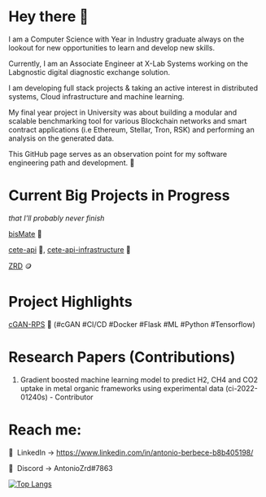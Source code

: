 # Hey there 👋
I am a Computer Science with Year in Industry graduate always on the lookout for new opportunities to learn and develop new skills. 

Currently, I am an Associate Engineer at X-Lab Systems working on the Labgnostic digital diagnostic exchange solution.

I am developing full stack projects & taking an active interest in distributed systems, Cloud infrastructure and machine learning.

My final year project in University was about building a modular and scalable benchmarking tool for various Blockchain networks and smart contract applications (i.e Ethereum, Stellar, Tron, RSK) and performing an analysis on the generated data.

This GitHub page serves as an observation point for my software engineering path and development. 🌟

# Current Big Projects in Progress
*that I'll probably never finish*

[bisMate](https://github.com/RazvanBerbece/bisMate) 💼

[cete-api](https://github.com/RazvanBerbece/cete-api) 🐬, [cete-api-infrastructure](https://github.com/RazvanBerbece/cete-api-infrastructure) 🏢

[ZRD](https://github.com/RazvanBerbece/ZRD) 🪙

# Project Highlights 
[cGAN-RPS](https://github.com/RazvanBerbece/cGAN-RPS) 🧠 (#cGAN #CI/CD #Docker #Flask #ML #Python #Tensorflow)

# Research Papers (Contributions)
1. Gradient boosted machine learning model to predict H2,
CH4 and CO2 uptake in metal organic frameworks using
experimental data (ci-2022-01240s) - Contributor

# Reach me:
🔗&nbsp;&nbsp;LinkedIn -> https://www.linkedin.com/in/antonio-berbece-b8b405198/

🤖&nbsp;&nbsp;Discord -> AntonioZrd#7863

[![Top Langs](https://github-readme-stats.vercel.app/api/top-langs/?username=RazvanBerbece&layout=donut-vertical)]([https://github.com/anuraghazra/github-readme-stats](https://github-readme-stats.vercel.app/api?username=RazvanBerbece&show_icons=true))

<!--
**RazvanBerbece/RazvanBerbece** is a ✨ _special_ ✨ repository because its `README.md` (this file) appears on your GitHub profile.

Here are some ideas to get you started:

- 🔭 I’m currently working on ...
- 🌱 I’m currently learning ...
- 👯 I’m looking to collaborate on ...
- 🤔 I’m looking for help with ...
- 💬 Ask me about ...
- 📫 How to reach me: ...
- 😄 Pronouns: ...
- ⚡ Fun fact: ...
-->
